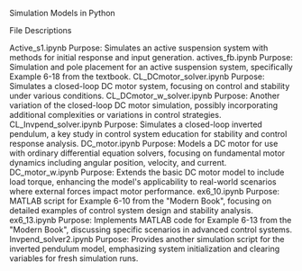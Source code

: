 Simulation Models in Python

File Descriptions

Active_s1.ipynb
Purpose: Simulates an active suspension system with methods for initial response and input generation.
actives_fb.ipynb
Purpose: Simulation and pole placement for an active suspension system, specifically Example 6-18 from the textbook.
CL_DCmotor_solver.ipynb
Purpose: Simulates a closed-loop DC motor system, focusing on control and stability under various conditions.
CL_DCmotor_w_solver.ipynb
Purpose: Another variation of the closed-loop DC motor simulation, possibly incorporating additional complexities or variations in control strategies.
CL_Invpend_solver.ipynb
Purpose: Simulates a closed-loop inverted pendulum, a key study in control system education for stability and control response analysis.
DC_motor.ipynb
Purpose: Models a DC motor for use with ordinary differential equation solvers, focusing on fundamental motor dynamics including angular position, velocity, and current.
DC_motor_w.ipynb
Purpose: Extends the basic DC motor model to include load torque, enhancing the model's applicability to real-world scenarios where external forces impact motor performance.
ex6_10.ipynb
Purpose: MATLAB script for Example 6-10 from the "Modern Book", focusing on detailed examples of control system design and stability analysis.
ex6_13.ipynb
Purpose: Implements MATLAB code for Example 6-13 from the "Modern Book", discussing specific scenarios in advanced control systems.
Invpend_solver2.ipynb
Purpose: Provides another simulation script for the inverted pendulum model, emphasizing system initialization and clearing variables for fresh simulation runs.